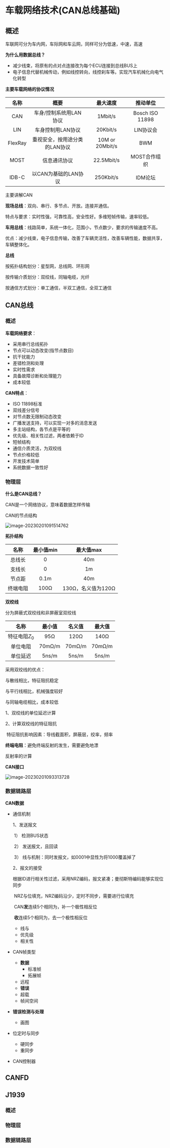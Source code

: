 # 车载网络技术(CAN总线基础)

## 概述

车联网可分为车内网，车际网和车云网，同样可分为低速，中速，高速

**为什么用数据总线？**

- 减少线束，将原有的点对点连接改为每个ECU连接到总线BUS上
- 电子信息代替机械传动，例如线控转向，线控刹车等。实现汽车机械化向电气化转型



**主要车载网络的协议情况**

|  名称   |             概要              |    最大速度     |    推动单位     |
| :-----: | :---------------------------: | :-------------: | :-------------: |
|   CAN   |    车身/控制系统用LAN协议     |     1Mbit/s     | Bosch ISO 11898 |
|   LIN   |       车身控制用LAN协议       |    20Kbit/s     |    LIN协议会    |
| FlexRay | 重视安全，按用途分类的LAN协议 | 10M or 20Mbit/s |       BWM       |
|  MOST   |         信息通讯协议          |   22.5Mbit/s    |  MOST合作组织   |
|  IDB-C  |     以CAN为基础的LAN协议      |    250Kbit/s    |     IDM论坛     |

主要讲解CAN



**现场总线**：双向、串行、多节点、开放。连接并通信。

特点与要求：实时性强，可靠性高，安全性好。多维短帧传输，速率较低。



**车用总线**：线路简单，系统一体化，范围小，节点数少，要求的传输速度不高。

​					优点：减少线束，电子信息传输，改善了车辆灵活性，改善车辆性能，数据共享，车辆整体化。

**总线**

按拓扑结构划分：星型网，总线网、环形网

按传输介质划分：双绞线，同轴电缆，光纤

按通信方式划分：单工通信，半双工通信，全双工通信





## CAN总线

### 概述

**车载网络要求**：

- 采用串行总线拓扑
- 节点可以动态改变(指节点数目)
- 抗干扰能力
- 差错检测和处理
- 实时性需求
- 具备故障诊断和处理能力
- 成本较低



**CAN特点**：

- ISO 11898标准
- 双线差分信号
- 对节点数无限制动态改变
- 广播发送支持，可以实现一对多的消息发送
- 多主站结构，各节点是平等的
- 优先级、相关性过滤，两者依赖于ID
- 短帧结构
- 通信介质灵活，为双绞线
- 节点价格较低
- 开发技术简单
- 系统数据一致性好



### 物理层

**什么是CAN总线？**

CAN是一个网络协议，意味着数据怎样传输

CAN的节点结构

![image-20230201091514762](车载网络技术(CAN总线基础).assets/image-20230201091514762.png)

**拓扑结构**

|   名称   | 最小值min |     最大值max      |
| :------: | :-------: | :----------------: |
|  总线长  |     0     |        40m         |
|  支线长  |     0     |         1m         |
|  节点距  |   0.1m    |        40m         |
| 终端电阻 |   100Ω    | 130Ω，名义值为120Ω |



**双绞线**

分为屏蔽式双绞线和非屏蔽室双绞线

|     名称      | 最小值 | 名义值 | 最大值 |
| :-----------: | :----: | :----: | :----: |
| 特征电阻$Z_0$ |  95Ω   |  120Ω  |  140Ω  |
|   单位电阻    | 70mΩ/m | 70mΩ/m | 70mΩ/m |
|   单位延迟    | 5ns/m  | 5ns/m  | 5ns/m  |

采用双绞线的优点：

与散线相比，特征阻抗稳定

与平行线相比，机械强度较好

与同轴电缆相比，成本较低



1、双绞线的单位延迟计算

2、计算双绞线的特征阻抗

​	特征阻抗影响因素：导线截面积，屏蔽层，绞率，频率

**终端电阻**：避免终端反射的发生，需要避免地漂

反射率的计算



**CAN接口**

![image-20230201093313728](车载网络技术(CAN总线基础).assets/image-20230201093313728.png)



### 数据链路层

**CAN数据**

- 通信机制

  1、发送报文

  ​		1） 检测BUS状态

  ​		2） 发送报文，且回读

  ​		3） 线与机制：同时发报文，如0001中显性为将1000覆盖掉了

  2、报文的接受

  ​		根据ID进行相关性过滤，采用NRZ编码，报文紧凑；曼彻斯特编码能够实现位同步

  ​		NRZ与位填充，NRZ编码沿少，定时不同步，需要进行位填充

  ​		CAN**发**连续5个相同为，补一个极性相反位

  ​			    **收**连续5个相同为，去一个极性相反位

  - 线与
  - 优先级
  - 相关性

- CAN帧类型

  - **数据**
    - 标准帧
    - 拓展帧
  - 远程
  - **错误**
  - 超载
  - 帧间空间

- **错误检测与处理**

  - 画图

- 位定时与同步

  - 硬同步
  - 重同步

- CAN控制器

## CANFD



## J1939

### 概述

### 物理层

### 数据链路层

